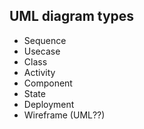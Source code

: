 ##  UML diagram types

- Sequence
- Usecase
- Class
- Activity
- Component
- State
- Deployment
- Wireframe (UML??)
